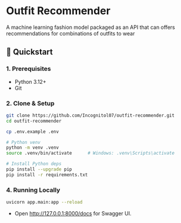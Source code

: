 # Outfit Recommender

A machine learning fashion model packaged as an API that can offers recommendations for combinations of outfits to wear

## 🚀 Quickstart

### 1. Prerequisites

- Python 3.12+
- Git

### 2. Clone & Setup

```bash
git clone https://github.com/Incognitol07/outfit-recommender.git
cd outfit-recommender

cp .env.example .env

# Python venv
python -m venv .venv
source .venv/bin/activate      # Windows: .venv\Scripts\activate

# Install Python deps
pip install --upgrade pip
pip install -r requirements.txt

```

### 4. Running Locally

```bash
uvicorn app.main:app --reload
```

- Open <http://127.0.0.1:8000/docs> for Swagger UI.  
